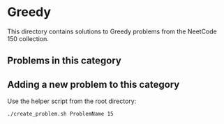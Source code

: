 # Greedy

This directory contains solutions to Greedy problems from the NeetCode 150 collection.

## Problems in this category


## Adding a new problem to this category

Use the helper script from the root directory:

```bash
./create_problem.sh ProblemName 15
```
